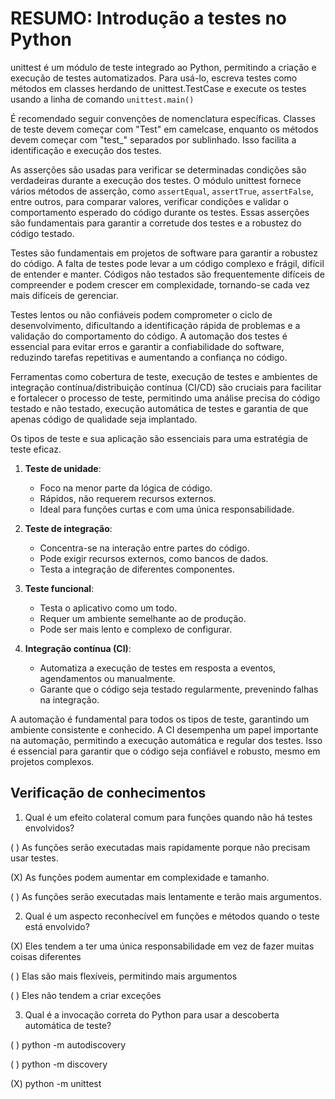 # RESUMO: Introdução a testes no Python

unittest é um módulo de teste integrado ao Python, permitindo a criação e execução de testes automatizados. Para usá-lo, escreva testes como métodos em classes herdando de unittest.TestCase e execute os testes usando a linha de comando `unittest.main()`

É recomendado seguir convenções de nomenclatura específicas. Classes de teste devem começar com "Test" em camelcase, enquanto os métodos devem começar com "test_" separados por sublinhado. Isso facilita a identificação e execução dos testes.

As asserções são usadas para verificar se determinadas condições são verdadeiras durante a execução dos testes. O módulo unittest fornece vários métodos de asserção, como `assertEqual`, `assertTrue`, `assertFalse`, entre outros, para comparar valores, verificar condições e validar o comportamento esperado do código durante os testes. Essas asserções são fundamentais para garantir a corretude dos testes e a robustez do código testado.

Testes são fundamentais em projetos de software para garantir a robustez do código. A falta de testes pode levar a um código complexo e frágil, difícil de entender e manter. Códigos não testados são frequentemente difíceis de compreender e podem crescer em complexidade, tornando-se cada vez mais difíceis de gerenciar.

Testes lentos ou não confiáveis podem comprometer o ciclo de desenvolvimento, dificultando a identificação rápida de problemas e a validação do comportamento do código. A automação dos testes é essencial para evitar erros e garantir a confiabilidade do software, reduzindo tarefas repetitivas e aumentando a confiança no código.

Ferramentas como cobertura de teste, execução de testes e ambientes de integração contínua/distribuição contínua (CI/CD) são cruciais para facilitar e fortalecer o processo de teste, permitindo uma análise precisa do código testado e não testado, execução automática de testes e garantia de que apenas código de qualidade seja implantado.

Os tipos de teste e sua aplicação são essenciais para uma estratégia de teste eficaz.

1. **Teste de unidade**:
   - Foco na menor parte da lógica de código.
   - Rápidos, não requerem recursos externos.
   - Ideal para funções curtas e com uma única responsabilidade.

2. **Teste de integração**:
   - Concentra-se na interação entre partes do código.
   - Pode exigir recursos externos, como bancos de dados.
   - Testa a integração de diferentes componentes.

3. **Teste funcional**:
   - Testa o aplicativo como um todo.
   - Requer um ambiente semelhante ao de produção.
   - Pode ser mais lento e complexo de configurar.

4. **Integração contínua (CI)**:
   - Automatiza a execução de testes em resposta a eventos, agendamentos ou manualmente.
   - Garante que o código seja testado regularmente, prevenindo falhas na integração.

A automação é fundamental para todos os tipos de teste, garantindo um ambiente consistente e conhecido. A CI desempenha um papel importante na automação, permitindo a execução automática e regular dos testes. Isso é essencial para garantir que o código seja confiável e robusto, mesmo em projetos complexos.

## Verificação de conhecimentos
1) Qual é um efeito colateral comum para funções quando não há testes envolvidos? 

( ) As funções serão executadas mais rapidamente porque não precisam usar testes.

(X) As funções podem aumentar em complexidade e tamanho.

( ) As funções serão executadas mais lentamente e terão mais argumentos.


2) Qual é um aspecto reconhecível em funções e métodos quando o teste está envolvido? 

(X) Eles tendem a ter uma única responsabilidade em vez de fazer muitas coisas diferentes

( ) Elas são mais flexíveis, permitindo mais argumentos

( ) Eles não tendem a criar exceções


3) Qual é a invocação correta do Python para usar a descoberta automática de teste? 

( ) python -m autodiscovery

( ) python -m discovery

(X) python -m unittest
